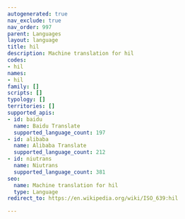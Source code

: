 ```yaml
---
autogenerated: true
nav_exclude: true
nav_order: 997
parent: Languages
layout: language
title: hil
description: Machine translation for hil
codes:
- hil
names:
- hil
family: []
scripts: []
typology: []
territories: []
supported_apis:
- id: baidu
  name: Baidu Translate
  supported_language_count: 197
- id: alibaba
  name: Alibaba Translate
  supported_language_count: 212
- id: niutrans
  name: Niutrans
  supported_language_count: 381
seo:
  name: Machine translation for hil
  type: Language
redirect_to: https://en.wikipedia.org/wiki/ISO_639:hil

---
```


